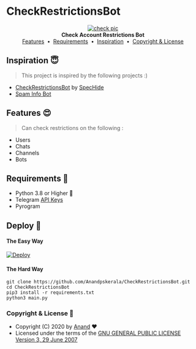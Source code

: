 # CheckRestrictionsBot

<p align="center">
    <a href="https://github.com/Anandpskerala/CheckRestrictionsBot">
        <img src="https://telegra.ph/file/cb6ac785a0b6785787964.png" alt="check pic">
    </a>
    <br>
    <b>Check Account Restrictions Bot</b>
    <br>
    <a href="https://github.com/Anandpskerala/CheckRestrictionsBot#features-">Features</a>
    &nbsp•&nbsp
    <a href="https://github.com/Anandpskerala/CheckRestrictionsBot#requirements-">Requirements</a>
    &nbsp•&nbsp
    <a href="https://github.com/Anandpskerala/CheckRestrictionsBot#inspiration-">Inspiration</a>
    &nbsp•&nbsp
    <a href="https://github.com/Anandpskerala/CheckRestrictionsBot#copyright--license-">Copyright & License</a>
</p>

## Inspiration 😇

> This project is inspired by the following projects :)

* [CheckRestrictionsBot](https://telegram.dog/CheckRestrictionsBot)  by [SpecHide](https://telegram.dog/SpEcHlDe)
* [Spam Info Bot](https://telegram.dog/SpamBot)

## Features 😍

> Can check restrictions on the following :

* Users
* Chats
* Channels
* Bots

## Requirements 🥴

* Python 3.8 or Higher 👻
* Telegram [API Keys](https://my.telegram.org/apps)
* Pyrogram

## Deploy 👷

#### The Easy Way

[![Deploy](https://www.herokucdn.com/deploy/button.svg)](https://heroku.com/deploy?template=https://github.com/Anandpskerala/CheckRestrictionsBot/tree/main)

#### The Hard Way

```
git clone https://github.com/Anandpskerala/CheckRestrictionsBot.git
cd CheckRestrictionsBot
pip3 install -r requirements.txt
python3 main.py
```

### Copyright & License 👮

* Copyright (C) 2020 by [Anand](https://github.com/Anandpskerala) ❤️️
* Licensed under the terms of the [GNU GENERAL PUBLIC LICENSE Version 3, 29 June 2007](https://github.com/Anandpskerala/CheckRestrictionsBot/blob/main/LICENSE)